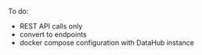 To do:
* REST API calls only  
* convert to endpoints  
* docker compose configuration with DataHub instance